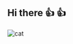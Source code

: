 ## Hi there :+1: :+1:
![cat](https://media0.giphy.com/media/v1.Y2lkPTc5MGI3NjExc2kwMzViYXNmdTMwMGR2ZmZ2bGpoMzR3OXJlZ2kwNDkwNnI3bjg4ayZlcD12MV9pbnRlcm5hbF9naWZfYnlfaWQmY3Q9Zw/KtKi9n1k5h5bW/giphy.gif)
<!--
**Aorok/Aorok** is a ✨ _special_ ✨ repository because its `README.md` (this file) appears on your GitHub profile.

Here are some ideas to get you started:

- 🔭 I’m currently working on ...
- 🌱 I’m currently learning ...
- 👯 I’m looking to collaborate on ...
- 🤔 I’m looking for help with ...
- 💬 Ask me about ...
- 📫 How to reach me: ...
- 😄 Pronouns: ...
- ⚡ Fun fact: ...
-->
